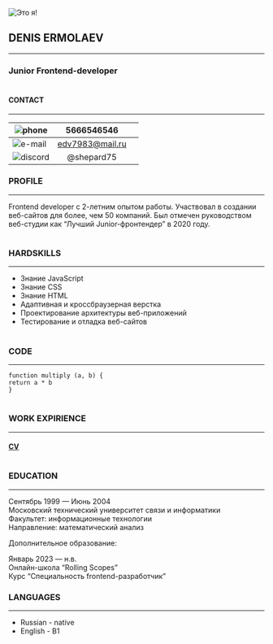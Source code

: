 ![Это я!](/rsschool-cv/cat.jpg)

## DENIS ERMOLAEV

***

### Junior Frontend-developer

#

#### CONTACT

***
| ![phone](/rsschool-cv/phone.png)| 5666546546           |   |
| --------------------------------|:-------------:| -----:|
| ![e-mail](/rsschool-cv/email.png)| edv7983@mail.ru           |   |
| ![discord](/rsschool-cv/discord.png)| @shepard75           |   |

### PROFILE

***
Frontend developer с 2-летним опытом работы. Участвовал в создании веб-сайтов для более, чем 50 компаний. Был отмечен руководством веб-студии как “Лучший Junior-фронтендер” в 2020 году.

#

### HARDSKILLS

***

* Знание JavaScript
* Знание CSS
* Знание HTML
* Адаптивная и кроссбраузерная верстка
* Проектирование архитектуры веб-приложений
* Тестирование и отладка веб-сайтов

#

### CODE

***

```
function multiply (a, b) {
return a * b
}
```

#

### WORK EXPIRIENCE

***

#### [CV](https://www.google.com)

#

### EDUCATION

***
Сентябрь 1999 — Июнь 2004  
Московский технический университет связи и информатики  
Факультет: информационные технологии  
Направление: математический анализ

Дополнительное образование:

Январь 2023 — н.в.  
Онлайн-школа “Rolling Scopes”  
Курс “Специальность frontend-разработчик”  

### LANGUAGES

***

* Russian - native
* English - B1
